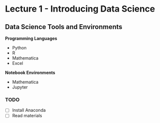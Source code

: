 # Lecture 1 - Introducing Data Science

## Data Science Tools and Environments

**Programming Languages**

- Python
- R
- Mathematica
- Excel

**Notebook Environments**

- Mathematica
- Jupyter

### TODO

- [ ] Install Anaconda
- [ ] Read materials
